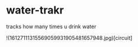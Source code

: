 # water-trakr

tracks how many times u drink water

!(16127111315569059931905481657948.jpg)[circuit]
